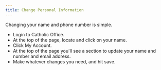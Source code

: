 ```yaml
---
title: Change Personal Information
---
```


Changing your name and phone number is simple.

 - Login to Catholic Office.
 - At the top of the page, locate and click on your name.
 - Click My Account.
 - At the top of the page you'll see a section to update your name and number and email address.
 - Make whatever changes you need, and hit save.
